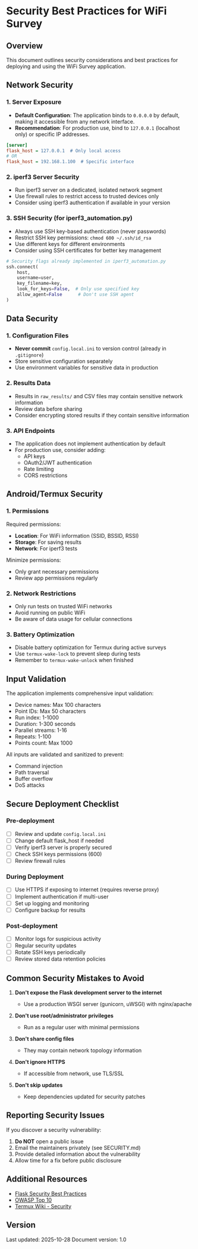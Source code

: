 # Security Best Practices for WiFi Survey

## Overview

This document outlines security considerations and best practices for deploying and using the WiFi Survey application.

## Network Security

### 1. Server Exposure

- **Default Configuration**: The application binds to `0.0.0.0` by default, making it accessible from any network interface.
- **Recommendation**: For production use, bind to `127.0.0.1` (localhost only) or specific IP addresses.

```ini
[server]
flask_host = 127.0.0.1  # Only local access
# OR
flask_host = 192.168.1.100  # Specific interface
```

### 2. iperf3 Server Security

- Run iperf3 server on a dedicated, isolated network segment
- Use firewall rules to restrict access to trusted devices only
- Consider using iperf3 authentication if available in your version

### 3. SSH Security (for iperf3_automation.py)

- Always use SSH key-based authentication (never passwords)
- Restrict SSH key permissions: `chmod 600 ~/.ssh/id_rsa`
- Use different keys for different environments
- Consider using SSH certificates for better key management

```python
# Security flags already implemented in iperf3_automation.py
ssh.connect(
    host,
    username=user,
    key_filename=key,
    look_for_keys=False,  # Only use specified key
    allow_agent=False      # Don't use SSH agent
)
```

## Data Security

### 1. Configuration Files

- **Never commit** `config.local.ini` to version control (already in `.gitignore`)
- Store sensitive configuration separately
- Use environment variables for sensitive data in production

### 2. Results Data

- Results in `raw_results/` and CSV files may contain sensitive network information
- Review data before sharing
- Consider encrypting stored results if they contain sensitive information

### 3. API Endpoints

- The application does not implement authentication by default
- For production use, consider adding:
  - API keys
  - OAuth2/JWT authentication
  - Rate limiting
  - CORS restrictions

## Android/Termux Security

### 1. Permissions

Required permissions:
- **Location**: For WiFi information (SSID, BSSID, RSSI)
- **Storage**: For saving results
- **Network**: For iperf3 tests

Minimize permissions:
- Only grant necessary permissions
- Review app permissions regularly

### 2. Network Restrictions

- Only run tests on trusted WiFi networks
- Avoid running on public WiFi
- Be aware of data usage for cellular connections

### 3. Battery Optimization

- Disable battery optimization for Termux during active surveys
- Use `termux-wake-lock` to prevent sleep during tests
- Remember to `termux-wake-unlock` when finished

## Input Validation

The application implements comprehensive input validation:

- Device names: Max 100 characters
- Point IDs: Max 50 characters
- Run index: 1-1000
- Duration: 1-300 seconds
- Parallel streams: 1-16
- Repeats: 1-100
- Points count: Max 1000

All inputs are validated and sanitized to prevent:
- Command injection
- Path traversal
- Buffer overflow
- DoS attacks

## Secure Deployment Checklist

### Pre-deployment

- [ ] Review and update `config.local.ini`
- [ ] Change default flask_host if needed
- [ ] Verify iperf3 server is properly secured
- [ ] Check SSH keys permissions (600)
- [ ] Review firewall rules

### During Deployment

- [ ] Use HTTPS if exposing to internet (requires reverse proxy)
- [ ] Implement authentication if multi-user
- [ ] Set up logging and monitoring
- [ ] Configure backup for results

### Post-deployment

- [ ] Monitor logs for suspicious activity
- [ ] Regular security updates
- [ ] Rotate SSH keys periodically
- [ ] Review stored data retention policies

## Common Security Mistakes to Avoid

1. **Don't expose the Flask development server to the internet**
   - Use a production WSGI server (gunicorn, uWSGI) with nginx/apache

2. **Don't use root/administrator privileges**
   - Run as a regular user with minimal permissions

3. **Don't share config files**
   - They may contain network topology information

4. **Don't ignore HTTPS**
   - If accessible from network, use TLS/SSL

5. **Don't skip updates**
   - Keep dependencies updated for security patches

## Reporting Security Issues

If you discover a security vulnerability:

1. **Do NOT** open a public issue
2. Email the maintainers privately (see SECURITY.md)
3. Provide detailed information about the vulnerability
4. Allow time for a fix before public disclosure

## Additional Resources

- [Flask Security Best Practices](https://flask.palletsprojects.com/en/latest/security/)
- [OWASP Top 10](https://owasp.org/www-project-top-ten/)
- [Termux Wiki - Security](https://wiki.termux.com/wiki/Main_Page)

## Version

Last updated: 2025-10-28
Document version: 1.0
